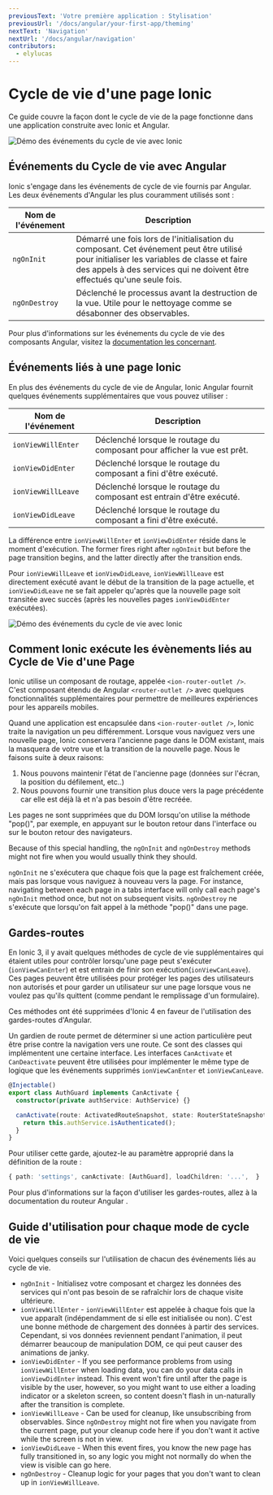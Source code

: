 ```yaml
---
previousText: 'Votre première application : Stylisation'
previousUrl: '/docs/angular/your-first-app/theming'
nextText: 'Navigation'
nextUrl: '/docs/angular/navigation'
contributors:
  - elylucas
---
```


# Cycle de vie d'une page Ionic

Ce guide couvre la façon dont le cycle de vie de la page fonctionne dans une application construite avec Ionic et Angular.

![Démo des événements du cycle de vie avec Ionic](/docs/assets/img/guides/lifecycle/ioniclifecycle.png)

## Événements du Cycle de vie avec Angular

Ionic s'engage dans les événements de cycle de vie fournis par Angular. Les deux événements d'Angular les plus couramment utilisés sont :

| Nom de l'événement | Description                                                                                                                                                                                                          |
| ------------------ | -------------------------------------------------------------------------------------------------------------------------------------------------------------------------------------------------------------------- |
| `ngOnInit`         | Démarré une fois lors de l'initialisation du composant. Cet événement peut être utilisé pour initialiser les variables de classe et faire des appels à des services qui ne doivent être effectués qu'une seule fois. |
| `ngOnDestroy`      | Déclenché le processus avant la destruction de la vue. Utile pour le nettoyage comme se désabonner des observables.                                                                                                  |


Pour plus d'informations sur les événements du cycle de vie des composants Angular, visitez la [documentation les concernant](https://angular.io/guide/lifecycle-hooks).

## Événements liés à une page Ionic

En plus des événements du cycle de vie de Angular, Ionic Angular fournit quelques événements supplémentaires que vous pouvez utiliser :

| Nom de l'événement | Description                                                              |
| ------------------ | ------------------------------------------------------------------------ |
| `ionViewWillEnter` | Déclenché lorsque le routage du composant pour afficher la vue est prêt. |
| `ionViewDidEnter`  | Déclenché lorsque le routage du composant a fini d'être exécuté.         |
| `ionViewWillLeave` | Déclenché lorsque le routage du composant est entrain d'être exécuté.    |
| `ionViewDidLeave`  | Déclenché lorsque le routage du composant a fini d'être exécuté.         |


La différence entre `ionViewWillEnter` et `ionViewDidEnter` réside dans le moment d'exécution. The former fires right after `ngOnInit` but before the page transition begins, and the latter directly after the transition ends.

Pour `ionViewWillLeave` et `ionViewDidLeave`, `ionViewWillLeave` est directement exécuté avant le début de la transition de la page actuelle, et `ionViewDidLeave` ne se fait appeler qu'après que la nouvelle page soit transitée avec succès (après les nouvelles pages `ionViewDidEnter` exécutées).

![Démo des événements du cycle de vie avec Ionic](/docs/assets/img/guides/lifecycle/ioniclifecycle.gif)

## Comment Ionic exécute les évènements liés au Cycle de Vie d'une Page

Ionic utilise un composant de routage, appelée `<ion-router-outlet />`. C'est composant étendu de Angular `<router-outlet />` avec quelques fonctionnalités supplémentaires pour permettre de meilleures expériences pour les appareils mobiles.

Quand une application est encapsulée dans `<ion-router-outlet />`, Ionic traite la navigation un peu différemment. Lorsque vous naviguez vers une nouvelle page, Ionic conservera l'ancienne page dans le DOM existant, mais la masquera de votre vue et la transition de la nouvelle page. Nous le faisons suite à deux raisons:

1) Nous pouvons maintenir l'état de l'ancienne page (données sur l'écran, la position du défilement, etc..)  
2) Nous pouvons fournir une transition plus douce vers la page précédente car elle est déjà là et n'a pas besoin d'être recréée.

Les pages ne sont supprimées que du DOM lorsqu'on utilise la méthode "pop()", par exemple, en appuyant sur le bouton retour dans l'interface ou sur le bouton retour des navigateurs.

Because of this special handling, the `ngOnInit` and `ngOnDestroy` methods might not fire when you would usually think they should.

`ngOnInit` ne s'exécutera que chaque fois que la page est fraîchement créée, mais pas lorsque vous naviguez à nouveau vers la page. For instance, navigating between each page in a tabs interface will only call each page's `ngOnInit` method once, but not on subsequent visits. `ngOnDestroy` ne s'exécute que lorsqu'on fait appel à la méthode "pop()" dans une page.

## Gardes-routes

En Ionic 3, il y avait quelques méthodes de cycle de vie supplémentaires qui étaient utiles pour contrôler lorsqu'une page peut s'exécuter (`ionViewCanEnter`) et est entrain de finir son exécution(`ionViewCanLeave`). Ces pages peuvent être utilisées pour protéger les pages des utilisateurs non autorisés et pour garder un utilisateur sur une page lorsque vous ne voulez pas qu'ils quittent (comme pendant le remplissage d'un formulaire).

Ces méthodes ont été supprimées d'Ionic 4 en faveur de l'utilisation des gardes-routes d'Angular.

Un gardien de route permet de déterminer si une action particulière peut être prise contre la navigation vers une route. Ce sont des classes qui implémentent une certaine interface. Les interfaces `CanActivate` et ` CanDeactivate ` peuvent être utilisées pour implémenter le même type de logique que les événements supprimés `ionViewCanEnter` et `ionViewCanLeave`.

```typescript
@Injectable()
export class AuthGuard implements CanActivate {
  constructor(private authService: AuthService) {}

  canActivate(route: ActivatedRouteSnapshot, state: RouterStateSnapshot) {
    return this.authService.isAuthenticated();
  }
}
```

Pour utiliser cette garde, ajoutez-le au paramètre approprié dans la définition de la route :

```typescript
{ path: 'settings', canActivate: [AuthGuard], loadChildren: '...',  }
```

Pour plus d'informations sur la façon d'utiliser les gardes-routes, allez à la documentation du routeur Angular [](https://angular.io/guide/router).

## Guide d'utilisation pour chaque mode de cycle de vie

Voici quelques conseils sur l'utilisation de chacun des événements liés au cycle de vie.

- `ngOnInit` - Initialisez votre composant et chargez les données des services qui n'ont pas besoin de se rafraîchir lors de chaque visite ultérieure.
- `ionViewWillEnter` - `ionViewWillEnter` est appelée à chaque fois que la vue apparaît (indépendamment de si elle est initialisée ou non). C'est une bonne méthode de chargement des données à partir des services. Cependant, si vos données reviennent pendant l'animation, il peut démarrer beaucoup de manipulation DOM, ce qui peut causer des animations de janky.
- `ionViewDidEnter` - If you see performance problems from using `ionViewWillEnter` when loading data, you can do your data calls in `ionViewDidEnter` instead. This event won't fire until after the page is visible by the user, however, so you might want to use either a loading indicator or a skeleton screen, so content doesn't flash in un-naturally after the transition is complete.
- `ionViewWillLeave` - Can be used for cleanup, like unsubscribing from observables. Since `ngOnDestroy` might not fire when you navigate from the current page, put your cleanup code here if you don't want it active while the screen is not in view.
- `ionViewDidLeave` - When this event fires, you know the new page has fully transitioned in, so any logic you might not normally do when the view is visible can go here.
- `ngOnDestroy` - Cleanup logic for your pages that you don't want to clean up in `ionViewWillLeave`.